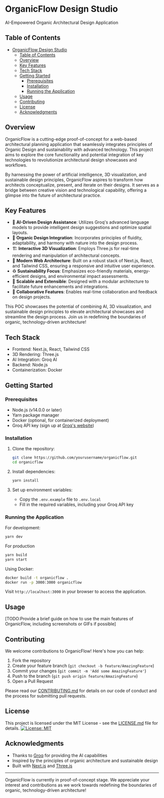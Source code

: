 # OrganicFlow Design Studio

AI-Empowered Organic Architectural Design Application

## Table of Contents

- [OrganicFlow Design Studio](#organicflow-design-studio)
  - [Table of Contents](#table-of-contents)
  - [Overview](#overview)
  - [Key Features](#key-features)
  - [Tech Stack](#tech-stack)
  - [Getting Started](#getting-started)
    - [Prerequisites](#prerequisites)
    - [Installation](#installation)
    - [Running the Application](#running-the-application)
  - [Usage](#usage)
  - [Contributing](#contributing)
  - [License](#license)
  - [Acknowledgments](#acknowledgments)

## Overview

OrganicFlow is a cutting-edge proof-of-concept for a web-based architectural planning application that seamlessly integrates principles of Organic Design and sustainability with advanced technology. This project aims to explore the core functionality and potential integration of key technologies to revolutionize architectural design showcases and workflows.

By harnessing the power of artificial intelligence, 3D visualization, and sustainable design principles, OrganicFlow aspires to transform how architects conceptualize, present, and iterate on their designs. It serves as a bridge between creative vision and technological capability, offering a glimpse into the future of architectural practice.

## Key Features

- 🧠 **AI-Driven Design Assistance**: Utilizes Groq's advanced language models to provide intelligent design suggestions and optimize spatial layouts.
- 🌿 **Organic Design Integration**: Incorporates principles of fluidity, adaptability, and harmony with nature into the design process.
- 🏗️ **Interactive 3D Visualization**: Employs Three.js for real-time rendering and manipulation of architectural concepts.
- 🔧 **Modern Web Architecture**: Built on a robust stack of Next.js, React, and Tailwind CSS, ensuring a responsive and intuitive user experience.
- ♻️ **Sustainability Focus**: Emphasizes eco-friendly materials, energy-efficient designs, and environmental impact assessments.
- 🚀 **Scalable and Extensible**: Designed with a modular architecture to facilitate future enhancements and integrations.
- 🤝 **Collaborative Features**: Enables real-time collaboration and feedback on design projects.

This POC showcases the potential of combining AI, 3D visualization, and sustainable design principles to elevate architectural showcases and streamline the design process. Join us in redefining the boundaries of organic, technology-driven architecture!

## Tech Stack

- Frontend: Next.js, React, Tailwind CSS
- 3D Rendering: Three.js
- AI Integration: Groq AI
- Backend: Node.js
- Containerization: Docker

## Getting Started

### Prerequisites

- Node.js (v14.0.0 or later)
- Yarn package manager
- Docker (optional, for containerized deployment)
- Groq API key (sign up at [Groq's website](https://www.groq.com))

### Installation

1. Clone the repository:

   ```bash
   git clone https://github.com/yourusername/organicflow.git
   cd organicflow
   ```

2. Install dependencies:

   ```bash
   yarn install
   ```

3. Set up environment variables:
   - Copy the `.env.example` file to `.env.local`
   - Fill in the required variables, including your Groq API key

### Running the Application

For development:

```bash
yarn dev
```

For production

```bash
yarn build
yarn start
```

Using Docker:

```bash
docker build -t organicflow .
docker run -p 3000:3000 organicflow
```

Visit `http://localhost:3000` in your browser to access the application.

## Usage

[TODO:Provide a brief guide on how to use the main features of OrganicFlow, including screenshots or GIFs if possible]

## Contributing

We welcome contributions to OrganicFlow! Here's how you can help:

1. Fork the repository
2. Create your feature branch (`git checkout -b feature/AmazingFeature`)
3. Commit your changes (`git commit -m 'Add some AmazingFeature'`)
4. Push to the branch (`git push origin feature/AmazingFeature`)
5. Open a Pull Request

Please read our [CONTRIBUTING.md](CONTRIBUTING.md) for details on our code of conduct and the process for submitting pull requests.

## License

This project is licensed under the MIT License - see the [LICENSE.md](LICENSE.md) file for details.
[![License: MIT](https://img.shields.io/badge/License-MIT-yellow.svg)](https://opensource.org/licenses/MIT)

## Acknowledgments

- Thanks to [Groq](https://www.groq.com) for providing the AI capabilities
- Inspired by the principles of organic architecture and sustainable design
- Built with [Next.js](https://nextjs.org/) and [Three.js](https://threejs.org/)

---

OrganicFlow is currently in proof-of-concept stage. We appreciate your interest and contributions as we work towards redefining the boundaries of organic, technology-driven architecture!
